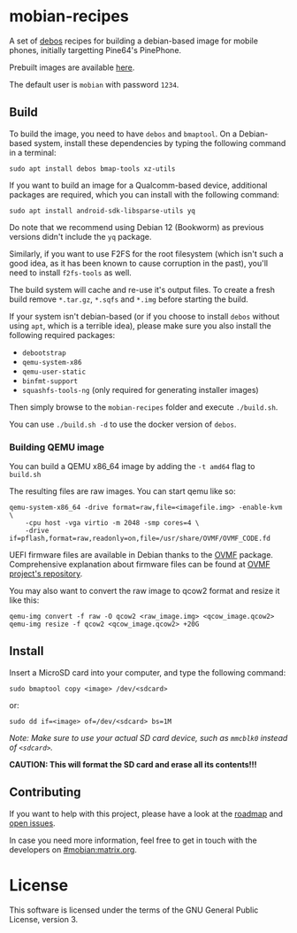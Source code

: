 # mobian-recipes

A set of [debos](https://github.com/go-debos/debos) recipes for building a
debian-based image for mobile phones, initially targetting Pine64's PinePhone.

Prebuilt images are available [here](http://images.mobian.org/).

The default user is `mobian` with password `1234`.

## Build

To build the image, you need to have `debos` and `bmaptool`. On a Debian-based
system, install these dependencies by typing the following command in a terminal:

```
sudo apt install debos bmap-tools xz-utils
```

If you want to build an image for a Qualcomm-based device, additional packages
are required, which you can install with the following command:

```
sudo apt install android-sdk-libsparse-utils yq
```

Do note that we recommend using Debian 12 (Bookworm) as previous versions didn't
include the `yq` package.

Similarly, if you want to use F2FS for the root filesystem (which isn't such a
good idea, as it has been known to cause corruption in the past), you'll need to
install `f2fs-tools` as well.

The build system will cache and re-use it's output files. To create a fresh build
remove `*.tar.gz`, `*.sqfs` and `*.img` before starting the build.

If your system isn't debian-based (or if you choose to install `debos` without
using `apt`, which is a terrible idea), please make sure you also install the
following required packages:
- `debootstrap`
- `qemu-system-x86`
- `qemu-user-static`
- `binfmt-support`
- `squashfs-tools-ng` (only required for generating installer images)

Then simply browse to the `mobian-recipes` folder and execute `./build.sh`.

You can use `./build.sh -d` to use the docker version of `debos`.

### Building QEMU image

You can build a QEMU x86_64 image by adding the `-t amd64` flag to `build.sh`

The resulting files are raw images. You can start qemu like so:

```
qemu-system-x86_64 -drive format=raw,file=<imagefile.img> -enable-kvm \
    -cpu host -vga virtio -m 2048 -smp cores=4 \
    -drive if=pflash,format=raw,readonly=on,file=/usr/share/OVMF/OVMF_CODE.fd
```

UEFI firmware files are available in Debian thanks to the
[OVMF](https://packages.debian.org/sid/all/ovmf/filelist) package.
Comprehensive explanation about firmware files can be found at
[OVMF project's repository](https://github.com/tianocore/edk2/tree/master/OvmfPkg).

You may also want to convert the raw image to qcow2 format
and resize it like this:

```
qemu-img convert -f raw -O qcow2 <raw_image.img> <qcow_image.qcow2>
qemu-img resize -f qcow2 <qcow_image.qcow2> +20G
```

## Install

Insert a MicroSD card into your computer, and type the following command:

```
sudo bmaptool copy <image> /dev/<sdcard>
```

or:

```
sudo dd if=<image> of=/dev/<sdcard> bs=1M
```

*Note: Make sure to use your actual SD card device, such as `mmcblk0` instead of
`<sdcard>`.*

**CAUTION: This will format the SD card and erase all its contents!!!**

## Contributing

If you want to help with this project, please have a look at the
[roadmap](https://wiki.debian.org/Teams/Mobian/Roadmap) and
[open issues](https://salsa.debian.org/Mobian-team/mobian-recipes/-/issues).

In case you need more information, feel free to get in touch with the developers
on [#mobian:matrix.org](https://matrix.to/#/#mobian:matrix.org).

# License

This software is licensed under the terms of the GNU General Public License,
version 3.
